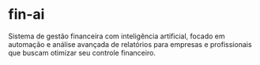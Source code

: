 # fin-ai
Sistema de gestão financeira com inteligência artificial, focado em automação e análise avançada de relatórios para empresas e profissionais que buscam otimizar seu controle financeiro.
